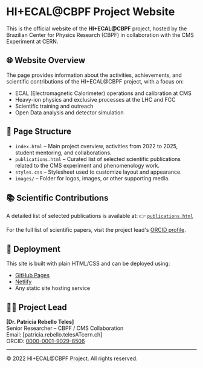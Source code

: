 # HI+ECAL@CBPF Project Website

This is the official website of the **HI+ECAL@CBPF** project, hosted by the Brazilian Center for Physics Research (CBPF) in collaboration with the CMS Experiment at CERN.

## 🌐 Website Overview

The page provides information about the activities, achievements, and scientific contributions of the HI+ECAL@CBPF project, with a focus on:

- ECAL (Electromagnetic Calorimeter) operations and calibration at CMS
- Heavy-ion physics and exclusive processes at the LHC and FCC
- Scientific training and outreach
- Open Data analysis and detector simulation

## 📁 Page Structure

- `index.html` – Main project overview, activities from 2022 to 2025, student mentoring, and collaborations.
- `publications.html` – Curated list of selected scientific publications related to the CMS experiment and phenomenology work.
- `styles.css` – Stylesheet used to customize layout and appearance.
- `images/` – Folder for logos, images, or other supporting media.

## 📚 Scientific Contributions

A detailed list of selected publications is available at:
👉 [`publications.html`](./publications.html)

For the full list of scientific papers, visit the project lead's [ORCID profile](https://orcid.org/0000-0001-9029-8506).

## 🔧 Deployment

This site is built with plain HTML/CSS and can be deployed using:
- [GitHub Pages](https://pages.github.com/)
- [Netlify](https://www.netlify.com/)
- Any static site hosting service

## 👩‍🔬 Project Lead

**[Dr. Patricia Rebello Teles]**  
Senior Researcher – CBPF / CMS Collaboration  
Email: [patricia.rebello.telesATcern.ch]  
ORCID: [0000-0001-9029-8506](https://orcid.org/0000-0001-9029-8506)

---

© 2022 HI+ECAL@CBPF Project. All rights reserved.
